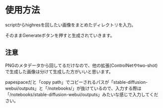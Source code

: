 # 使用方法

scriptからhighresを回したい画像をまとめたディレクトリを入力。

そのままGenerateボタンを押すと生成されていきます。

## 注意

PNGのメタデータから回してるだけなので、他の拡張(ControlNetやtwo-shot)で生成した画像は分けて生成した方がいいと思います。

papespaceだと「copy path」でコピーされるパスが「stable-diffusion-webui/outputs」と「/notebooks/」が抜けているので、入力する際は「/notebooks/stable-diffusion-webui/outputs」みたいな感じで入力してください。
